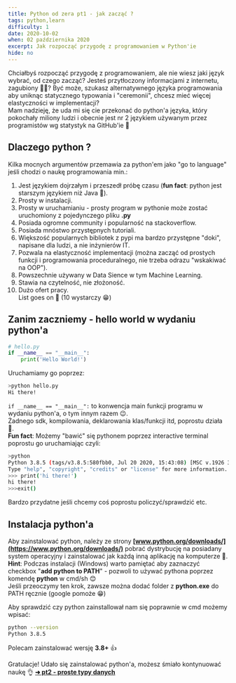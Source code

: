 ```yaml
---
title: Python od zera pt1 - jak zacząć ?
tags: python,learn
difficulty: 1
date: 2020-10-02
when: 02 października 2020
excerpt: Jak rozpocząć przygodę z programowaniem w Python'ie
hide: no
---
```

Chciałbyś rozpocząć przygodę z programowaniem, ale nie wiesz jaki język wybrać, od czego zacząć? Jesteś przytłoczony informacjami z internetu, zagubiony 🥺😵? Być może, szukasz alternatywnego języka programowania aby uniknąc statycznego typowania i "ceremonii", chcesz mieć więcej elastyczności w implementacji?  
Mam nadzieję, że uda mi się cie przekonać do python'a języka, który pokochały miliony ludzi i obecnie jest nr 2 językiem używanym przez programistów wg statystyk na GitHub'ie 🥳  

## Dlaczego python ?

Kilka mocnych argumentów przemawia za python'em jako "go to language" jeśli chodzi o naukę programowania min.:  

1. Jest językiem dojrzałym i przeszedł próbę czasu (**fun fact**: python jest starszym językiem niż Java 🤯).  
2. Prosty w instalacji.  
3. Prosty w uruchamianiu - prosty program w pythonie może zostać uruchomiony z pojedynczego pliku **.py**  
4. Posiada ogromne community i popularność na stackoverflow.
5. Posiada mnóstwo przystępnych tutoriali.
6. Większość popularnych bibliotek z pypi ma bardzo przystępne "doki", napisane dla ludzi, a nie inżynierów IT.
7. Pozwala na elastyczność implementacji (można zacząć od prostych funkcji i programowania proceduralnego, nie trzeba odrazu "wskakiwać na OOP").  
8. Powszechnie używany w Data Sience w tym Machine Learning.
9. Stawia na czytelność, nie złożoność.
10. Dużo ofert pracy.  
List goes on 🤖 (10 wystarczy 😁)  

## Zanim zaczniemy - hello world w wydaniu python'a  

```python
# hello.py
if __name__ == "__main__":
    print('Hello World!')
```

Uruchamiamy go poprzez:  

```sh
>python hello.py
Hi there!
```

`if __name__ == "__main__":` to konwencja main funkcji programu w wydaniu python'a, o tym innym razem 😉.  
Żadnego sdk, kompilowania, deklarowania klas/funkcji itd, poprostu działa 🤯.  
**Fun fact**: Możemy "bawić" się pythonem poprzez interactive terminal poprostu go uruchamiając czyli:  

```sh
>python
Python 3.8.5 (tags/v3.8.5:580fbb0, Jul 20 2020, 15:43:08) [MSC v.1926 32 bit (Intel)] on win32
Type "help", "copyright", "credits" or "license" for more information.
>>> print('hi there!')
hi there!
>>>exit()
```

Bardzo przydatne jeśli chcemy coś poprostu policzyć/sprawdzić etc.  

## Instalacja python'a

Aby zainstalować python, należy ze strony **[www.python.org/downloads/](https://www.python.org/downloads/)** pobrać dystrybucję na posiadany system operacyjny i zainstalować jak każdą inną aplikację na komputerze 🤖.  
**Hint**: Podczas instalacji (Windows) warto pamiętać aby zaznaczyć checkbox "**add python to PATH**" - pozwoli to używać pythona poprzez komendę **python** w cmd/sh 😊  
Jeśli przeoczymy ten krok, zawsze można dodać folder z **python.exe** do PATH ręcznie (google pomoże 😁)

Aby sprawdzić czy python zainstallował nam się poprawnie w cmd możemy wpisać:  

```sh
python --version
Python 3.8.5
```  

Polecam zainstalować wersję **3.8+** 👍  

Gratulacje! Udało się zainstalować python'a, możesz śmiało kontynuować naukę 👌 
**[➜ pt2 - proste typy danych](/blog/python-od-zera-pt2-proste-typy-danych)**
